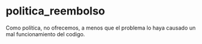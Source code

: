 # politica_reembolso

Como política, no ofrecemos, a menos que el problema lo haya causado un mal funcionamiento del codigo.
